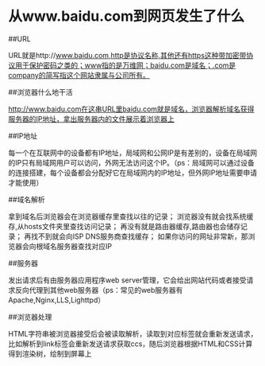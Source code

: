 # 从www.baidu.com到网页发生了什么

##URL

URL就是http://www.baidu.com,http是协议名称,其他还有https这种带加密带协议用于保护密码之类的；www指的是万维网；baidu.com是域名；.com是company的简写指这个网站隶属与公司所有。

##浏览器什么地干活

http://www.baidu.com在这串URL里baidu.com就是域名，浏览器解析域名获得服务器的IP地址，拿出服务器内的文件展示着浏览器上

##IP地址

每一个在互联网中的设备都有IP地址，局域网和公网IP是有差别的，设备在局域网的IP只有局域网用户可以访问，外网无法访问这个IP。（ps：局域网可以通过设备的连接搭建，每个设备都会分配好它在局域网内的IP地址，但外网IP地址需要申请才能使用）

##域名解析

拿到域名后浏览器会在浏览器缓存里查找以往的记录； 浏览器没有就会找系统缓存,从hosts文件夹里查找访问记录； 再没有就是路由器缓存,路由器也会储存记录； 再找不到就会向ISP DNS服务商查找缓存； 如果你访问的网址非常新，那浏览器会向根域名服务器查找对应IP

##服务器

发出请求后有由服务器应用程序web server管理，它会给出网站代码或者接受请求反向代理到其他web服务器（ps：常见的web服务器有Apache,Nginx,LLS,Lighttpd）

##浏览器处理

HTML字符串被浏览器接受后会被读取解析，读取到对应标签就会重新发送请求，比如解析到link标签会重新发送请求获取ccs，随后浏览器根据HTML和CSS计算得到渲染树，绘制到屏幕上
